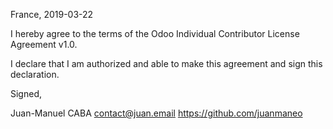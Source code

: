 France, 2019-03-22

I hereby agree to the terms of the Odoo Individual Contributor License
Agreement v1.0.

I declare that I am authorized and able to make this agreement and sign this
declaration.

Signed,

Juan-Manuel CABA contact@juan.email https://github.com/juanmaneo